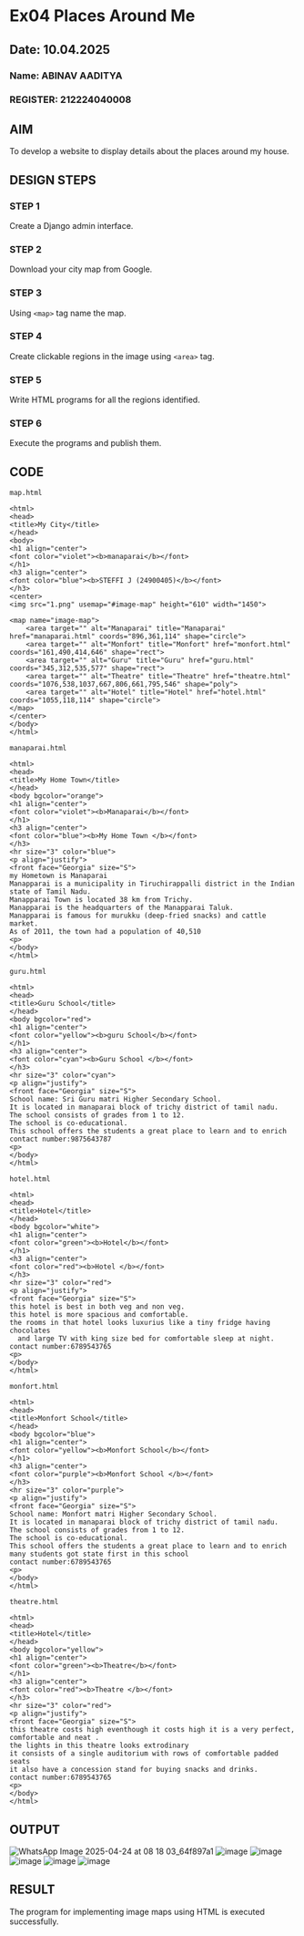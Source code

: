 # Ex04 Places Around Me
## Date: 10.04.2025
### Name: ABINAV AADITYA
### REGISTER: 212224040008

## AIM
To develop a website to display details about the places around my house.

## DESIGN STEPS

### STEP 1
Create a Django admin interface.

### STEP 2
Download your city map from Google.

### STEP 3
Using ```<map>``` tag name the map.

### STEP 4
Create clickable regions in the image using ```<area>``` tag.

### STEP 5
Write HTML programs for all the regions identified.

### STEP 6
Execute the programs and publish them.

## CODE
```
map.html

<html>
<head>
<title>My City</title>
</head>
<body>
<h1 align="center">
<font color="violet"><b>manaparai</b></font>    
</h1>
<h3 align="center">
<font color="blue"><b>STEFFI J (24900405)</b></font>    
</h3>
<center>
<img src="1.png" usemap="#image-map" height="610" width="1450">

<map name="image-map">
    <area target="" alt="Manaparai" title="Manaparai" href="manaparai.html" coords="896,361,114" shape="circle">
    <area target="" alt="Monfort" title="Monfort" href="monfort.html" coords="161,490,414,646" shape="rect">
    <area target="" alt="Guru" title="Guru" href="guru.html" coords="345,312,535,577" shape="rect">
    <area target="" alt="Theatre" title="Theatre" href="theatre.html" coords="1076,538,1037,667,806,661,795,546" shape="poly">
    <area target="" alt="Hotel" title="Hotel" href="hotel.html" coords="1055,118,114" shape="circle">
</map>    
</center>
</body>
</html>

manaparai.html

<html>
<head>
<title>My Home Town</title>
</head>
<body bgcolor="orange">
<h1 align="center">
<font color="violet"><b>Manaparai</b></font>    
</h1>
<h3 align="center">
<font color="blue"><b>My Home Town </b></font>    
</h3>
<hr size="3" color="blue">
<p align="justify">
<front face="Georgia" size="S">
my Hometown is Manaparai 
Manapparai is a municipality in Tiruchirappalli district in the Indian state of Tamil Nadu.
Manapparai Town is located 38 km from Trichy.
Manapparai is the headquarters of the Manapparai Taluk.
Manapparai is famous for murukku (deep-fried snacks) and cattle market.
As of 2011, the town had a population of 40,510
<p>
</body>
</html>

guru.html

<html>
<head>
<title>Guru School</title>
</head>
<body bgcolor="red">
<h1 align="center">
<font color="yellow"><b>guru School</b></font>    
</h1>
<h3 align="center">
<font color="cyan"><b>Guru School </b></font>    
</h3>
<hr size="3" color="cyan">
<p align="justify">
<front face="Georgia" size="S">
School name: Sri Guru matri Higher Secondary School.
It is located in manaparai block of trichy district of tamil nadu.
The school consists of grades from 1 to 12.
The school is co-educational.
This school offers the students a great place to learn and to enrich
contact number:9875643787 
<p>
</body>
</html>

hotel.html

<html>
<head>
<title>Hotel</title>
</head>
<body bgcolor="white">
<h1 align="center">
<font color="green"><b>Hotel</b></font>    
</h1>
<h3 align="center">
<font color="red"><b>Hotel </b></font>    
</h3>
<hr size="3" color="red">
<p align="justify">
<front face="Georgia" size="S">
this hotel is best in both veg and non veg.
this hotel is more spacious and comfortable.
the rooms in that hotel looks luxurius like a tiny fridge having chocolates
  and large TV with king size bed for comfortable sleep at night.
contact number:6789543765 
<p>
</body>
</html>

monfort.html

<html>
<head>
<title>Monfort School</title>
</head>
<body bgcolor="blue">
<h1 align="center">
<font color="yellow"><b>Monfort School</b></font>    
</h1>
<h3 align="center">
<font color="purple"><b>Monfort School </b></font>    
</h3>
<hr size="3" color="purple">
<p align="justify">
<front face="Georgia" size="S">
School name: Monfort matri Higher Secondary School.
It is located in manaparai block of trichy district of tamil nadu.
The school consists of grades from 1 to 12.
The school is co-educational.
This school offers the students a great place to learn and to enrich
many students got state first in this school
contact number:6789543765 
<p>
</body>
</html>

theatre.html

<html>
<head>
<title>Hotel</title>
</head>
<body bgcolor="yellow">
<h1 align="center">
<font color="green"><b>Theatre</b></font>    
</h1>
<h3 align="center">
<font color="red"><b>Theatre </b></font>    
</h3>
<hr size="3" color="red">
<p align="justify">
<front face="Georgia" size="S">
this theatre costs high eventhough it costs high it is a very perfect, comfortable and neat .
the lights in this theatre looks extrodinary
it consists of a single auditorium with rows of comfortable padded seats
it also have a concession stand for buying snacks and drinks. 
contact number:6789543765 
<p>
</body>
</html>
```

## OUTPUT
![WhatsApp Image 2025-04-24 at 08 18 03_64f897a1](https://github.com/user-attachments/assets/67dd0679-9ffc-4ec0-af67-ed4533947b6a)
![image](https://github.com/user-attachments/assets/71e3ab76-0906-414b-9edd-582dac121da7)
![image](https://github.com/user-attachments/assets/5ebe4f16-94a5-4e46-a59e-ea67f605bac3)
![image](https://github.com/user-attachments/assets/d8e3ca47-ef01-4638-8b9e-f801fc4db396)
![image](https://github.com/user-attachments/assets/5245fb23-f657-4c9e-9d74-4cb756d2a67b)
![image](https://github.com/user-attachments/assets/399ac573-dacd-4642-851e-41ace02ab446)





## RESULT
The program for implementing image maps using HTML is executed successfully.
